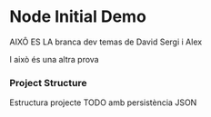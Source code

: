 # Node Initial Demo

AIXÔ ES LA branca dev temas de David Sergi i Alex

I això és una altra prova

### Project Structure

Estructura projecte TODO amb persistència JSON